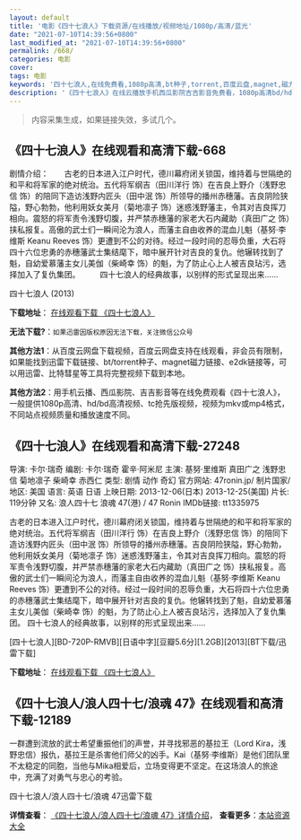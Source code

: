 ```yaml
---
layout: default
title: '电影《四十七浪人》下载资源/在线播放/视频地址/1080p/高清/蓝光'
date: "2021-07-10T14:39:56+0800"
last_modified_at: "2021-07-10T14:39:56+0800"
permalink: /668/
categories: 电影
cover:
tags: 电影
keywords: '四十七浪人,在线免费看,1080p高清,bt种子,torrent,百度云盘,magnet,磁力链,迅雷下载资源'
description: '《四十七浪人》在线云播放手机西瓜影院吉吉影音免费看，1080p高清bd/hd未删减完整版和tc抢先枪版，mkv/mp4格式，附带bt/torrent种子、magnet/磁力链、百度云盘、网盘资源迅雷下载链接'
---
```


>内容采集生成，如果链接失效，多试几个。


## 《四十七浪人》在线观看和高清下载-668

剧情介绍：　　古老的日本进入江户时代，德川幕府闭关锁国，维持着与世隔绝的和平和将军家的绝对统治。五代将军纲吉（田川洋行 饰）在吉良上野介（浅野忠信 饰）的陪同下造访浅野内匠头（田中泯 饰）所领导的播州赤穗藩。吉良阴险狭隘，野心勃勃，他利用妖女美月（菊地凛子 饰）迷惑浅野藩主，令其对吉良挥刀相向。震怒的将军责令浅野切腹，并严禁赤穗藩的家老大石内藏助（真田广之 饰）挟私报复。高傲的武士们一瞬间沦为浪人，而藩主自由收养的混血儿魁（基努·李维斯 Keanu Reeves 饰）更遭到不公的对待。经过一段时间的忍辱负重，大石将四十六位忠勇的赤穗藩武士集结麾下，暗中展开针对吉良的复仇。他辗转找到了魁，自幼爱慕藩主女儿美伽（柴崎幸 饰）的魁，为了防止心上人被吉良玷污，选择加入了复仇集团。  　　四十七浪人的经典故事，以别样的形式呈现出来……


四十七浪人 (2013)

**下载地址**： [在线观看下载 《四十七浪人》](https://www.btbtdy.me/btdy/dy3031.html) 


**无法下载?**：`如果迅雷因版权原因无法下载，关注微信公众号 `

**其他方法1**：从百度云网盘下载视频，百度云网盘支持在线观看，非会员有限制，如果能找到迅雷下载链接、bt/torrent种子、magnet磁力链接、e2dk链接等，可以用迅雷、比特彗星等工具将完整视频下载到本地。

**其他方法2**：用手机云播、西瓜影院、吉吉影音等在线免费观看《四十七浪人》，一般提供1080p高清、hd/bd高清视频、tc抢先版视频，视频为mkv或mp4格式，不同站点视频质量和播放速度不同。


## 《四十七浪人》在线观看和高清下载-27248

导演: 卡尔·瑞奇 编剧: 卡尔·瑞奇 霍辛·阿米尼 主演: 基努·里维斯 真田广之 浅野忠信 菊地凛子 柴崎幸 赤西仁 类型: 剧情 动作 奇幻 官方网站: 47ronin.jp/ 制片国家/地区: 美国 语言: 英语 日语 上映日期: 2013-12-06(日本) 2013-12-25(美国) 片长: 119分钟 又名: 浪人四十七 浪魂 47(港) / 47 Ronin IMDb链接: tt1335975

古老的日本进入江户时代，德川幕府闭关锁国，维持着与世隔绝的和平和将军家的绝对统治。五代将军纲吉（田川洋行 饰）在吉良上野介（浅野忠信 饰）的陪同下造访浅野内匠头（田中泯 饰）所领导的播州赤穗藩。吉良阴险狭隘，野心勃勃，他利用妖女美月（菊地凛子 饰）迷惑浅野藩主，令其对吉良挥刀相向。震怒的将军责令浅野切腹，并严禁赤穗藩的家老大石内藏助（真田广之 饰）挟私报复。高傲的武士们一瞬间沦为浪人，而藩主自由收养的混血儿魁（基努·李维斯 Keanu Reeves 饰）更遭到不公的对待。经过一段时间的忍辱负重，大石将四十六位忠勇的赤穗藩武士集结麾下，暗中展开针对吉良的复仇。他辗转找到了魁，自幼爱慕藩主女儿美伽（柴崎幸 饰）的魁，为了防止心上人被吉良玷污，选择加入了复仇集团。 四十七浪人的经典故事，以别样的形式呈现出来……


[四十七浪人][BD-720P-RMVB][日语中字][豆瓣5.6分][1.2GB][2013][BT下载/迅雷下载]

**下载地址**： [在线观看下载 《四十七浪人》](https://www.btdx8.com/torrent/47_ronin_2013.html) 


## 《四十七浪人/浪人四十七/浪魂 47》在线观看和高清下载-12189

一群遭到流放的武士希望重振他们的声誉，并寻找邪恶的基拉王（Lord Kira，浅野忠信）报仇，基拉王是杀害他们师父的凶手。Kai（基努·李维斯）是他们团队里不太稳定的同胞，当他与Mika相爱后，立场变得更不坚定。在这场浪人的旅途中，充满了对勇气与忠心的考验。


四十七浪人/浪人四十七/浪魂 47迅雷下载

**详情查看**： [《四十七浪人/浪人四十七/浪魂 47》详情介绍](/movie/12189/)， **查看更多**：[本站资源大全](/movie/t/all/)

